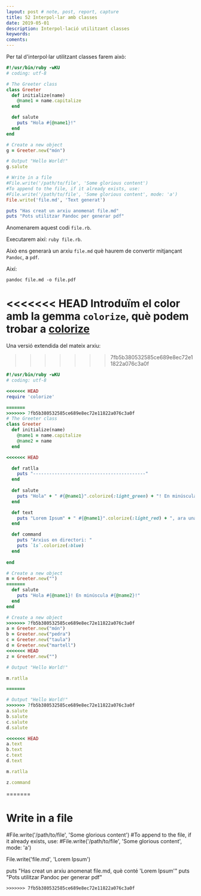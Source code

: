 ```yaml
---
layout: post # note, post, report, capture
title: 52 Interpol·lar amb classes
date: 2019-05-01
description: Interpol·lació utilitzant classes
keywords: 
coments: 
---
```


Per tal d'interpol·lar utilitzant classes farem això:

```ruby
#!/usr/bin/ruby -wKU
# coding: utf-8

# The Greeter class
class Greeter
  def initialize(name)
    @name1 = name.capitalize
  end

  def salute
    puts "Hola #{@name1}!"
  end
end

# Create a new object
g = Greeter.new("món")

# Output "Hello World!"
g.salute

# Write in a file
#File.write('/path/to/file', 'Some glorious content')
#To append to the file, if it already exists, use:
#File.write('/path/to/file', 'Some glorious content', mode: 'a')
File.write('file.md', 'Text generat')

puts "Has creat un arxiu anomenat file.md"
puts "Pots utilitzar Pandoc per generar pdf"
```

Anomenarem aquest codi `file.rb`.

Executarem així: `ruby file.rb`.

Això ens generarà un arxiu `file.md` què haurem de convertir mitjançant `Pandoc`, a `pdf`.

Així:

```
pandoc file.md -o file.pdf
```

<<<<<<< HEAD
Introduïm el color amb la gemma `colorize`, què podem trobar a [colorize](https://github.com/fazibear/colorize)
=======
Una versió extendida del mateix arxiu:
>>>>>>> 7fb5b380532585ce689e8ec72e11822a076c3a0f

```ruby
#!/usr/bin/ruby -wKU
# coding: utf-8

<<<<<<< HEAD
require 'colorize'

=======
>>>>>>> 7fb5b380532585ce689e8ec72e11822a076c3a0f
# The Greeter class
class Greeter
  def initialize(name)
    @name1 = name.capitalize
    @name2 = name
  end

<<<<<<< HEAD

  def ratlla
    puts "------------------------------------------"
  end
  
  def salute
    puts "Hola" + " #{@name1}".colorize(:light_green) + "! En minúscula" +  " #{@name2}!".colorize(:light_red)
  end

  def text
    puts "Lorem Ipsum" + " #{@name1}".colorize(:light_red) + ", ara una altra" + " #{@name2}".colorize(:light_blue)
  end

  def command
    puts "Arxius en directori: "
    puts `ls`.colorize(:blue)
  end
  
end

# Create a new object
m = Greeter.new("")
=======
  def salute
    puts "Hola #{@name1}! En minúscula #{@name2}!"
  end
end

# Create a new object
>>>>>>> 7fb5b380532585ce689e8ec72e11822a076c3a0f
a = Greeter.new("món")
b = Greeter.new("pedra")
c = Greeter.new("taula")
d = Greeter.new("martell")
<<<<<<< HEAD
z = Greeter.new("")

# Output "Hello World!"

m.ratlla

=======

# Output "Hello World!"
>>>>>>> 7fb5b380532585ce689e8ec72e11822a076c3a0f
a.salute
b.salute
c.salute
d.salute

<<<<<<< HEAD
a.text
b.text
c.text
d.text

m.ratlla

z.command
```
=======
# Write in a file
#File.write('/path/to/file', 'Some glorious content')
#To append to the file, if it already exists, use:
#File.write('/path/to/file', 'Some glorious content', mode: 'a')

File.write('file.md', 'Lorem Ipsum')

puts "Has creat un arxiu anomenat file.md, què conté 'Lorem Ipsum'"
puts "Pots utilitzar Pandoc per generar pdf"
```
>>>>>>> 7fb5b380532585ce689e8ec72e11822a076c3a0f

